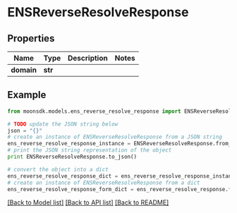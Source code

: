 # ENSReverseResolveResponse


## Properties

Name | Type | Description | Notes
------------ | ------------- | ------------- | -------------
**domain** | **str** |  | 

## Example

```python
from moonsdk.models.ens_reverse_resolve_response import ENSReverseResolveResponse

# TODO update the JSON string below
json = "{}"
# create an instance of ENSReverseResolveResponse from a JSON string
ens_reverse_resolve_response_instance = ENSReverseResolveResponse.from_json(json)
# print the JSON string representation of the object
print ENSReverseResolveResponse.to_json()

# convert the object into a dict
ens_reverse_resolve_response_dict = ens_reverse_resolve_response_instance.to_dict()
# create an instance of ENSReverseResolveResponse from a dict
ens_reverse_resolve_response_form_dict = ens_reverse_resolve_response.from_dict(ens_reverse_resolve_response_dict)
```
[[Back to Model list]](../README.md#documentation-for-models) [[Back to API list]](../README.md#documentation-for-api-endpoints) [[Back to README]](../README.md)


